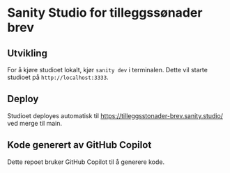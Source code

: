 # Sanity Studio for tilleggssønader brev

## Utvikling

For å kjøre studioet lokalt, kjør `sanity dev` i terminalen. Dette vil starte studioet på `http://localhost:3333`.

## Deploy

Studioet deployes automatisk til https://tilleggsstonader-brev.sanity.studio/ ved merge til main.

## Kode generert av GitHub Copilot

Dette repoet bruker GitHub Copilot til å generere kode.
